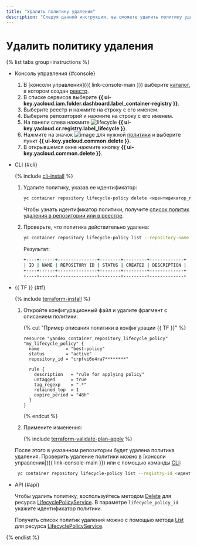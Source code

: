 ```yaml
---
title: "Удалить политику удаления"
description: "Следуя данной инструкции, вы сможете удалить политику удаления."
---
```


# Удалить политику удаления

{% list tabs group=instructions %}

- Консоль управления {#console}

  1. В [консоли управления]({{ link-console-main }}) выберите [каталог](../../../resource-manager/concepts/resources-hierarchy.md#folder), в котором создан [реестр](../../concepts/registry.md).
  1. В списке сервисов выберите **{{ ui-key.yacloud.iam.folder.dashboard.label_container-registry }}**.
  1. Выберите реестр и нажмите на строку с его именем.
  1. Выберите репозиторий и нажмите на строку с его именем.
  1. На панели слева нажмите ![lifecycle](../../../_assets/console-icons/arrows-rotate-right.svg) **{{ ui-key.yacloud.cr.registry.label_lifecycle }}**.
  1. Нажмите на значок ![image](../../../_assets/console-icons/ellipsis.svg) для нужной [политики](../../concepts/lifecycle-policy.md) и выберите пункт **{{ ui-key.yacloud.common.delete }}**.
  1. В открывшемся окне нажмите кнопку **{{ ui-key.yacloud.common.delete }}**.

- CLI {#cli}

  {% include [cli-install](../../../_includes/cli-install.md) %}

  1. Удалите политику, указав ее идентификатор:

     ```bash
     yc container repository lifecycle-policy delete <идентификатор_политики>
     ```

     Чтобы узнать идентификатор политики, получите [список политик удаления в репозитории или в реестре](lifecycle-policy-list.md#lifecycle-policy-list).
  1. Проверьте, что политика действительно удалена:

     ```bash
     yc container repository lifecycle-policy list --repository-name crp2hlbs67tj********/ubuntu
     ```

     Результат:

     ```bash
     +----+------+---------------+--------+---------+-------------+
     | ID | NAME | REPOSITORY ID | STATUS | CREATED | DESCRIPTION |
     +----+------+---------------+--------+---------+-------------+
     +----+------+---------------+--------+---------+-------------+
     ```

- {{ TF }} {#tf}
  
  {% include [terraform-install](../../../_includes/terraform-install.md) %}

  1. Откройте конфигурационный файл и удалите фрагмент с описанием политики:

      {% cut "Пример описания политики в конфигурации {{ TF }}" %}

      ```hcl
      resource "yandex_container_repository_lifecycle_policy" "my_lifecycle_policy" {
        name          = "best-policy"
        status        = "active"
        repository_id = "crpfvi6o4ra7********"

        rule {
          description   = "rule for applying policy"
          untagged      = true
          tag_regexp    = ".*"
          retained_top  = 1
          expire_period = "48h"
        }
      }
      ```

      {% endcut %}

  1. Примените изменения:

      {% include [terraform-validate-plan-apply](../../../_tutorials/terraform-validate-plan-apply.md) %}

  После этого в указанном репозитории будет удалена политика удаления. Проверить удаление политики можно в [консоли управления]({{ link-console-main }}) или с помощью команды [CLI](../../../cli/quickstart.md):

    ```bash
     yc container repository lifecycle-policy list --registry-id <идентификатор_реестра>
    ```

- API {#api}

  Чтобы удалить политику, воспользуйтесь методом [Delete](../../api-ref/grpc/lifecycle_policy_service.md#Delete) для ресурса [LifecyclePolicyService](../../api-ref/grpc/lifecycle_policy_service.md). В параметре `lifecycle_policy_id` укажите идентификатор политики.

  Получить список политик удаления можно с помощью метода [List](../../api-ref/grpc/lifecycle_policy_service.md#List) для ресурса [LifecyclePolicyService](../../api-ref/grpc/lifecycle_policy_service.md).

{% endlist %}